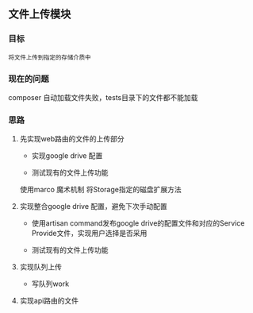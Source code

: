 ## 文件上传模块

### 目标

    将文件上传到指定的存储介质中

### 现在的问题
composer 自动加载文件失败，tests目录下的文件都不能加载

### 思路

1. 先实现web路由的文件的上传部分

    * 实现google drive 配置

    * 测试现有的文件上传功能

    使用marco 魔术机制 将Storage指定的磁盘扩展方法

2. 实现整合google drive 配置，避免下次手动配置

    * 使用artisan  command发布google drive的配置文件和对应的Service Provide文件，实现用户选择是否采用

    * 测试现有的文件上传功能

3. 实现队列上传

    * 写队列work

4. 实现api路由的文件

    